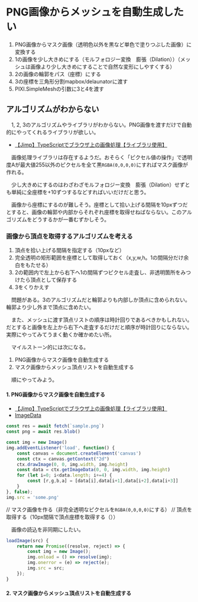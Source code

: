 # PNG画像からメッシュを自動生成したい

1. PNG画像からマスク画像（透明色以外を黒など単色で塗りつぶした画像）に変換する
2. 1の画像を少し大きめにする（モルフォロジー変換　膨張（Dilation））（メッシュは画像より少し大きめにすることで自然な変形にしやすくする）
3. 2の画像の輪郭をパス（座標）にする
4. 3の座標を三角形分割mapbox/delaunatorに渡す
5. PIXI.SimpleMeshの引数に3と4を渡す

## アルゴリズムがわからない

　1, 2, 3のアルゴリズムやライブラリがわからない。PNG画像を渡すだけで自動的にやってくれるライブラリが欲しい。

[【Jimp】TypeScriptでブラウザ上の画像処理【ライブラリ使用】]:https://tekrog.com/jimp-with-typescript-on-browser

* [【Jimp】TypeScriptでブラウザ上の画像処理【ライブラリ使用】][]

　画像処理ライブラリは存在するようだ。おそらく「ピクセル値の操作」で透明度Aが最大値255以外のピクセルを全て黒`RGBA(0,0,0,0)`にすればマスク画像が作れる。

　少し大きめにするのはわざわざモルフォロジー変換　膨張（Dilation）せずとも単純に全座標を+10ずつするなどすればいいだけだと思う。

　画像から座標にするのが難しそう。座標として拾い上げる間隔を10pxずつだとすると、画像の輪郭や内部からそれぞれ座標を取得せねばならない。このアルゴリズムをどうするかが一番むずかしそう。

### 画像から頂点を取得するアルゴリズムを考える

1. 頂点を拾い上げる間隔を指定する（10pxなど）
2. 完全透明の矩形範囲を座標として取得しておく（x,y,w,h。1の間隔分だけ余白をもたせる）
3. 2の範囲内で左上から右下へ1の間隔ずつピクセル走査し、非透明箇所をみつけたら頂点として保存する
4. 3をくりかえす

　問題がある。3のアルゴリズムだと輪郭よりも内部しか頂点に含められない。輪郭より少し外まで頂点に含めたい。

　また、メッシュに渡す頂点リストの順序は時計回りであるべきかもしれない。だとすると画像を左上から右下へ走査するだけだと順序が時計回りにならない。実際にやってみてうまく動くか確かめたい所。

　マイルストーン的には次になる。

1. PNG画像からマスク画像を自動生成する
2. マスク画像からメッシュ頂点リストを自動生成する

　順にやってみよう。

#### 1. PNG画像からマスク画像を自動生成する

* [【Jimp】TypeScriptでブラウザ上の画像処理【ライブラリ使用】][]
* [ImageData][]

[ImageData]:https://developer.mozilla.org/ja/docs/Web/API/ImageData

```js
const res = await fetch(`sample.png`)
const png = await res.blob()


```

```js
const img = new Image()
img.addEventListener('load', function() {
    const canvas = document.createElement('canvas')
    const ctx = canvas.getContext("2d")
    ctx.drawImage(0, 0, img.width, img.height)
    const data = ctx.getImageData(0, 0, img.width, img.height)
    for (let i=0; i<data.length; i+=4) {
        const [r,g,b,a] = [data[i],data[i+1],data[i+2],data[i+3]]
    }
}, false);
img.src = 'some.png'
```

// マスク画像を作る（非完全透明なピクセルを`RGBA(0,0,0,0)`にする）
// 頂点を取得する（10px間隔で頂点座標を取得する（））

　画像の読込を非同期にしたい。

```js
loadImage(src) {
    return new Promise((resolve, reject) => {
        const img = new Image();
        img.onload = () => resolve(img);
        img.onerror = (e) => reject(e);
        img.src = src;
    });
}
```


#### 2. マスク画像からメッシュ頂点リストを自動生成する

